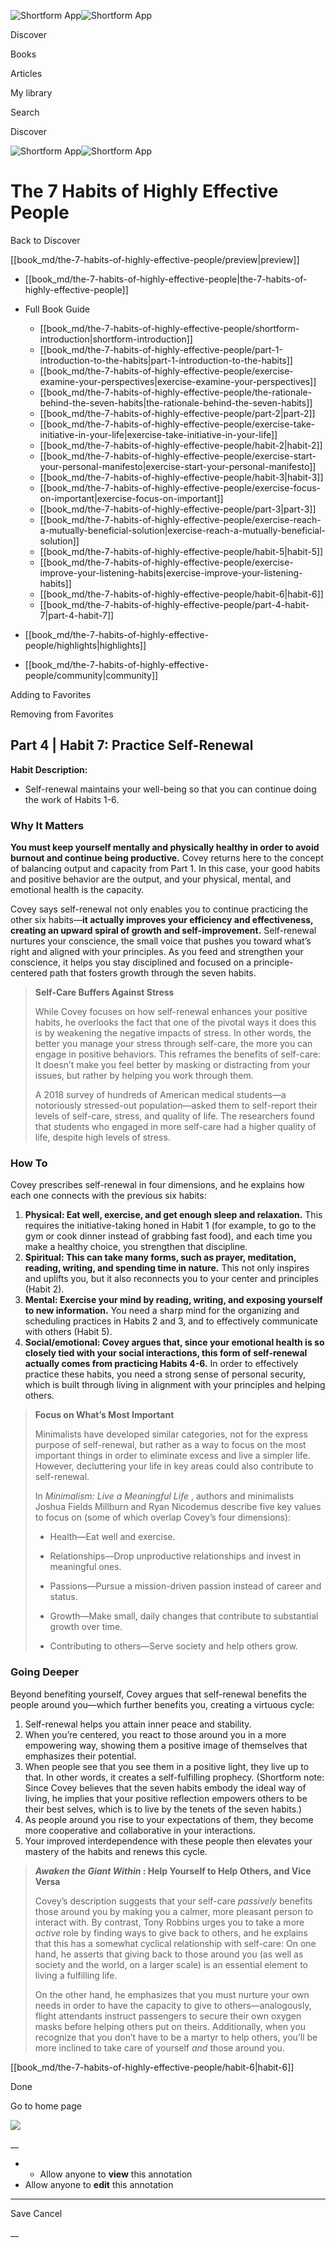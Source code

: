 ![Shortform App](/img/logo.36a2399e.svg)![Shortform App](/img/logo-dark.70c1b072.svg)

Discover

Books

Articles

My library

Search

Discover

![Shortform App](/img/logo.36a2399e.svg)![Shortform App](/img/logo-dark.70c1b072.svg)

# The 7 Habits of Highly Effective People

Back to Discover

[[book_md/the-7-habits-of-highly-effective-people/preview|preview]]

  * [[book_md/the-7-habits-of-highly-effective-people|the-7-habits-of-highly-effective-people]]
  * Full Book Guide

    * [[book_md/the-7-habits-of-highly-effective-people/shortform-introduction|shortform-introduction]]
    * [[book_md/the-7-habits-of-highly-effective-people/part-1-introduction-to-the-habits|part-1-introduction-to-the-habits]]
    * [[book_md/the-7-habits-of-highly-effective-people/exercise-examine-your-perspectives|exercise-examine-your-perspectives]]
    * [[book_md/the-7-habits-of-highly-effective-people/the-rationale-behind-the-seven-habits|the-rationale-behind-the-seven-habits]]
    * [[book_md/the-7-habits-of-highly-effective-people/part-2|part-2]]
    * [[book_md/the-7-habits-of-highly-effective-people/exercise-take-initiative-in-your-life|exercise-take-initiative-in-your-life]]
    * [[book_md/the-7-habits-of-highly-effective-people/habit-2|habit-2]]
    * [[book_md/the-7-habits-of-highly-effective-people/exercise-start-your-personal-manifesto|exercise-start-your-personal-manifesto]]
    * [[book_md/the-7-habits-of-highly-effective-people/habit-3|habit-3]]
    * [[book_md/the-7-habits-of-highly-effective-people/exercise-focus-on-important|exercise-focus-on-important]]
    * [[book_md/the-7-habits-of-highly-effective-people/part-3|part-3]]
    * [[book_md/the-7-habits-of-highly-effective-people/exercise-reach-a-mutually-beneficial-solution|exercise-reach-a-mutually-beneficial-solution]]
    * [[book_md/the-7-habits-of-highly-effective-people/habit-5|habit-5]]
    * [[book_md/the-7-habits-of-highly-effective-people/exercise-improve-your-listening-habits|exercise-improve-your-listening-habits]]
    * [[book_md/the-7-habits-of-highly-effective-people/habit-6|habit-6]]
    * [[book_md/the-7-habits-of-highly-effective-people/part-4-habit-7|part-4-habit-7]]
  * [[book_md/the-7-habits-of-highly-effective-people/highlights|highlights]]
  * [[book_md/the-7-habits-of-highly-effective-people/community|community]]



Adding to Favorites 

Removing from Favorites 

## Part 4 | Habit 7: Practice Self-Renewal

**Habit Description:**

  * Self-renewal maintains your well-being so that you can continue doing the work of Habits 1-6.



### Why It Matters

**You must keep yourself mentally and physically healthy in order to avoid burnout and continue being productive.** Covey returns here to the concept of balancing output and capacity from Part 1. In this case, your good habits and positive behavior are the output, and your physical, mental, and emotional health is the capacity.

Covey says self-renewal not only enables you to continue practicing the other six habits—**it actually improves your efficiency and effectiveness, creating an upward spiral of growth and self-improvement.** Self-renewal nurtures your conscience, the small voice that pushes you toward what’s right and aligned with your principles. As you feed and strengthen your conscience, it helps you stay disciplined and focused on a principle-centered path that fosters growth through the seven habits.

> **Self-Care Buffers Against Stress**
> 
> While Covey focuses on how self-renewal enhances your positive habits, he overlooks the fact that one of the pivotal ways it does this is by weakening the negative impacts of stress. In other words, the better you manage your stress through self-care, the more you can engage in positive behaviors. This reframes the benefits of self-care: It doesn’t make you feel better by masking or distracting from your issues, but rather by helping you work through them.
> 
> A 2018 survey of hundreds of American medical students—a notoriously stressed-out population—asked them to self-report their levels of self-care, stress, and quality of life. The researchers found that students who engaged in more self-care had a higher quality of life, despite high levels of stress.

### How To

Covey prescribes self-renewal in four dimensions, and he explains how each one connects with the previous six habits:

  1. **Physical: Eat well, exercise, and get enough sleep and relaxation.** This requires the initiative-taking honed in Habit 1 (for example, to go to the gym or cook dinner instead of grabbing fast food), and each time you make a healthy choice, you strengthen that discipline. 
  2. **Spiritual: This can take many forms, such as prayer, meditation, reading, writing, and spending time in nature.** This not only inspires and uplifts you, but it also reconnects you to your center and principles (Habit 2).
  3. **Mental: Exercise your mind by reading, writing, and exposing yourself to new information.** You need a sharp mind for the organizing and scheduling practices in Habits 2 and 3, and to effectively communicate with others (Habit 5).
  4. **Social/emotional: Covey argues that, since your emotional health is so closely tied with your social interactions, this form of self-renewal actually comes from practicing Habits 4-6.** In order to effectively practice these habits, you need a strong sense of personal security, which is built through living in alignment with your principles and helping others. 



> **Focus on What’s Most Important**
> 
> Minimalists have developed similar categories, not for the express purpose of self-renewal, but rather as a way to focus on the most important things in order to eliminate excess and live a simpler life. However, decluttering your life in key areas could also contribute to self-renewal.
> 
> In _Minimalism: Live a Meaningful Life_ , authors and minimalists Joshua Fields Millburn and Ryan Nicodemus describe five key values to focus on (some of which overlap Covey’s four dimensions):
> 
>   * Health—Eat well and exercise.
> 
>   * Relationships—Drop unproductive relationships and invest in meaningful ones.
> 
>   * Passions—Pursue a mission-driven passion instead of career and status.
> 
>   * Growth—Make small, daily changes that contribute to substantial growth over time.
> 
>   * Contributing to others—Serve society and help others grow.
> 
> 


### Going Deeper

Beyond benefiting yourself, Covey argues that self-renewal benefits the people around you—which further benefits you, creating a virtuous cycle:

  1. Self-renewal helps you attain inner peace and stability.
  2. When you’re centered, you react to those around you in a more empowering way, showing them a positive image of themselves that emphasizes their potential. 
  3. When people see that you see them in a positive light, they live up to that. In other words, it creates a self-fulfilling prophecy. (Shortform note: Since Covey believes that the seven habits embody the ideal way of living, he implies that your positive reflection empowers others to be their best selves, which is to live by the tenets of the seven habits.)
  4. As people around you rise to your expectations of them, they become more cooperative and collaborative in your interactions. 
  5. Your improved interdependence with these people then elevates your mastery of the habits and renews this cycle. 



> **_Awaken the Giant Within_ : Help Yourself to Help Others, and Vice Versa**
> 
> Covey’s description suggests that your self-care _passively_ benefits those around you by making you a calmer, more pleasant person to interact with. By contrast, Tony Robbins urges you to take a more _active_ role by finding ways to give back to others, and he explains that this has a somewhat cyclical relationship with self-care: On one hand, he asserts that giving back to those around you (as well as society and the world, on a larger scale) is an essential element to living a fulfilling life.
> 
> On the other hand, he emphasizes that you must nurture your own needs in order to have the capacity to give to others—analogously, flight attendants instruct passengers to secure their own oxygen masks before helping others put on theirs. Additionally, when you recognize that you don’t have to be a martyr to help others, you’ll be more inclined to take care of yourself _and_ those around you.

[[book_md/the-7-habits-of-highly-effective-people/habit-6|habit-6]]

Done

Go to home page 

![](https://bat.bing.com/action/0?ti=56018282&Ver=2&mid=f838bbfb-5d76-4ea0-a3ae-fc79bbf5ad2b&sid=1711133063fa11eebdec89a8b8ae3bbc&vid=171147a063fa11eea7440fcfeb230d96&vids=0&msclkid=N&pi=0&lg=en-US&sw=800&sh=600&sc=24&nwd=1&tl=Shortform%20%7C%20Book&p=https%3A%2F%2Fwww.shortform.com%2Fapp%2Fbook%2Fthe-7-habits-of-highly-effective-people%2Fpart-4-habit-7&r=&lt=411&evt=pageLoad&sv=1&rn=640474)

__

  *   * Allow anyone to **view** this annotation
  * Allow anyone to **edit** this annotation



* * *

Save Cancel

__



